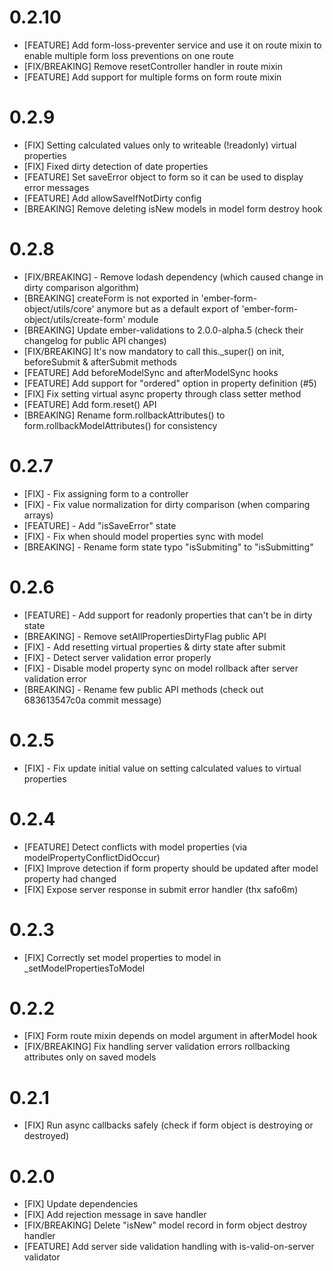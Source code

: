 # 0.2.10
- [FEATURE] Add form-loss-preventer service and use it on route mixin to enable multiple form loss preventions on one route
- [FIX/BREAKING] Remove resetController handler in route mixin
- [FEATURE] Add support for multiple forms on form route mixin

# 0.2.9
- [FIX] Setting calculated values only to writeable (!readonly) virtual properties
- [FIX] Fixed dirty detection of date properties
- [FEATURE] Set saveError object to form so it can be used to display error messages
- [FEATURE] Add allowSaveIfNotDirty config
- [BREAKING] Remove deleting isNew models in model form destroy hook

# 0.2.8
- [FIX/BREAKING] - Remove lodash dependency (which caused change in dirty comparison algorithm)
- [BREAKING] createForm is not exported in 'ember-form-object/utils/core' anymore but as a default export of 'ember-form-object/utils/create-form' module
- [BREAKING] Update ember-validations to 2.0.0-alpha.5 (check their changelog for public API changes)
- [FIX/BREAKING] It's now mandatory to call this._super() on init, beforeSubmit & afterSubmit methods
- [FEATURE] Add beforeModelSync and afterModelSync hooks
- [FEATURE] Add support for "ordered" option in property definition (#5)
- [FIX] Fix setting virtual async property through class setter method
- [FEATURE] Add form.reset() API
- [BREAKING] Rename form.rollbackAttributes() to form.rollbackModelAttributes() for consistency

# 0.2.7
- [FIX] - Fix assigning form to a controller
- [FIX] - Fix value normalization for dirty comparison (when comparing arrays)
- [FEATURE] - Add "isSaveError" state
- [FIX] - Fix when should model properties sync with model
- [BREAKING] - Rename form state typo "isSubmiting" to "isSubmitting"

# 0.2.6
- [FEATURE] - Add support for readonly properties that can't be in dirty state
- [BREAKING] - Remove setAllPropertiesDirtyFlag public API
- [FIX] - Add resetting virtual properties & dirty state after submit
- [FIX] - Detect server validation error properly
- [FIX] - Disable model property sync on model rollback after server validation error
- [BREAKING] - Rename few public API methods (check out 683613547c0a commit message)

# 0.2.5
- [FIX] - Fix update initial value on setting calculated values to virtual properties

# 0.2.4
- [FEATURE] Detect conflicts with model properties (via modelPropertyConflictDidOccur)
- [FIX] Improve detection if form property should be updated after model property had changed
- [FIX] Expose server response in submit error handler (thx safo6m)

# 0.2.3
- [FIX] Correctly set model properties to model in _setModelPropertiesToModel

# 0.2.2
- [FIX] Form route mixin depends on model argument in afterModel hook
- [FIX/BREAKING] Fix handling server validation errors rollbacking attributes only on saved models

# 0.2.1
- [FIX] Run async callbacks safely (check if form object is destroying or destroyed)

# 0.2.0
- [FIX] Update dependencies
- [FIX] Add rejection message in save handler
- [FIX/BREAKING] Delete "isNew" model record in form object destroy handler
- [FEATURE] Add server side validation handling with is-valid-on-server validator
